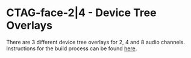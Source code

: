 # CTAG-face-2|4 - Device Tree Overlays
There are 3 different device tree overlays for 2, 4 and 8 audio channels.
Instructions for the build process can be found [here](https://github.com/beagleboard/bb.org-overlays).

